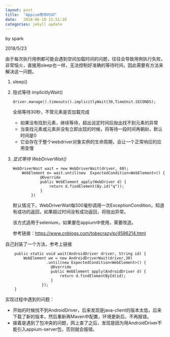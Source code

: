 ```yaml
---
layout: post
title:  "Appium等待时间"
date:   2018-06-10 15:51:30
categories: jekyll update
---
```



by spark

2018/5/23

​	由于每次执行用例都可能会遇到空间加载时间的问题，往往会导致用例执行失败，非常恼火，直接用sleep也一样，无法控制好准确的等待时间，因此需要有方法来解决这一问题。

1. sleep()

2. 隐式等待 implicitlyWait()

   ```
   driver.manage().timeouts().implicitlyWait(30,TimeUnit.SECONDS);
   ```

   全局等待30秒，不管元素是否加载完成

   - 如果没有找到元素，继续等待，超出设定时间后抛出找不到元素的异常
   - 当查找元素或元素并没有立即出现的时候，将等待一段时间再朝赵，默认时间是0
   - 它会存在于整个webdriver对象实例的生命周期，会让一个正常响应的应用变慢

3. *显式等待 WebDriverWait()* 

   ```
   WebDriverWait wait = new WebDriverWait(driver, 60);
       WebElement e= wait.until(new  ExpectedCondition<WebElement>() {
               @Override
               public WebElement apply(WebDriver d) {
                   return d.findElement(By.id("q"));
               }
           })
   ```

   默认情况下，WebDriverWait每500毫秒调用一次ExceptionCondition，知道有成功的返回，如果超过时间没有成功返回，将抛出异常。

   该方式适用于selenium，如果要在appium中使用，需要改造。

   参考链接：https://www.cnblogs.com/tobecrazy/p/4596214.html

   

自己封装了一个方法，参考上链接

```
	public static void wait(AndroidDriver driver, String id) {
		WebElement we = new AndroidDriverWait(driver,30)
	    		  .until(new ExpectedCondition<WebElement>() {
					@Override
					public WebElement apply(AndroidDriver d) {
						return d.findElementById(id);
					}
				});
	}
```

实现过程中遇到的问题：

- 开始的时候找不到AndroidDriver，后来发现是java-client的版本太低，后来下载了新的版本，然后重新再Maven中配置，环境更新后，不再报错。
- 接着是遇到了包冲突的问题，网上查了之后，发现是因为用AndroidDriver不能引入appium-server包，否则就会报错。

